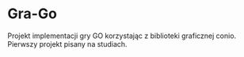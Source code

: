 # Gra-Go
Projekt implementacji gry GO korzystając z biblioteki graficznej conio. Pierwszy projekt pisany na studiach. 
